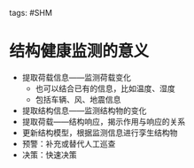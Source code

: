 tags: #SHM 

# 结构健康监测的意义
* 提取荷载信息——监测荷载变化
	* 也可以结合已有的信息，比如温度、湿度
	* 包括车辆、风、地震信息
* 提取结构信息——监测结构物的变化
* 提取荷载——结构响应，揭示作用与响应的关系
* 更新结构模型，根据监测信息进行孪生结构物
* 预警：补充或替代人工巡查
* 决策：快速决策